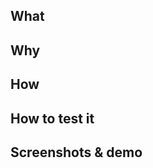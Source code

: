 ## What
<!--
    Indicate what this feature is about.
    No technical detail required.
    It can be a simple sentence, or a user story description, as long as it is clear enough for maintainers.
-->

## Why
<!--
    Why was this feature requested in the first plate?
    What was the business/user need that implied a code change?
    It can be technical, but as long as it answers the question to a maintainer.
-->

## How
<!--
    How did you achieved to resolve the business/user need?
    Did you try something else that isn't in the current PR?
        - R&D?
        - Something that seemed obvious but didn't work because of a specific case or context? Why?
        - Something that is currently in the code, but non-reusable for your use-case? Why?
    Was something failing in the first place?
    Why was that new dependency added to the project?
    Be as explicit as possible, so maintainers can keep track of all the decisions and the reasons behind them.
-->

## How to test it
<!--
    How a maintainer can test the developed feature or the bugfix?
    What are the steps to get to the targeted page/section?
    In what persona/role/permission must a tester log in to make it work?
    Do you have any existing entity IDs to provide for easy testing? If not, how can a tester create the entities properly?
    What are the critical parts of the feature/bug to test?
    Need any screenshots? Provide them below.
-->

## Screenshots & demo
<!--
    Make is as easy to understand as possible for maintainers.
    Provide all necessary screenshots, reproduction steps, videos, GIFs (yup!), anything that can make their life easier.
    You should point out the impact of your feature in the screenshots by:
        - putting arrows
        - giving text explanations
        - highlighting zones
        - Showing real-life example (input, clicks, navigation, etc.)
-->

<!--
    While it's being reviewed, go get yourself a coffee, a tea, or any nice beverage, you deserved it!
-->
